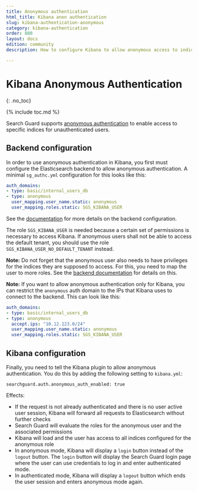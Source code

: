 ```yaml
---
title: Anonymous authentication
html_title: Kibana anon authentication
slug: kibana-authentication-anonymous
category: kibana-authentication
order: 800
layout: docs
edition: community
description: How to configure Kibana to allow anonymous access to indices, dashboards, and visualization

---
```

<!---
Copyright 2020 floragunn GmbH
-->

# Kibana Anonymous Authentication
{: .no_toc}

{% include toc.md %}

Search Guard supports [anonymous authentication](../_docs_auth_auth/auth_auth_anon.md) to enable access to specific indices for unauthenticated users. 

## Backend configuration

In order to use anonymous authentication in Kibana, you first must configure the Elasticsearch backend to allow anonymous authentication. A minimal `sg_authc.yml` configuration for this looks like this:

```yaml
auth_domains:
- type: basic/internal_users_db
- type: anonymous
  user_mapping.user_name.static: anonymous
  user_mapping.roles.static: SGS_KIBANA_USER
```

See the [documentation](../_docs_auth_auth/auth_auth_anon.md) for more details on the backend configuration.

The role `SGS_KIBANA_USER` is needed because a certain set of permissions is necessary to access Kibana. If anonymous users shall not be able to access the default tenant, you should use the role `SGS_KIBANA_USER_NO_DEFAULT_TENANT` instead.

**Note:** Do not forget that the anonymous user also needs to have privileges for the indices they are supposed to access. For this, you need to map the user to more roles. See the [backend documentation](../_docs_auth_auth/auth_auth_anon.md) for details on this.

**Note:** If you want to allow anonymous authentication only for Kibana, you can restrict the `anonymous` auth domain to the IPs that Kibana uses to connect to the backend. This can look like this:

```yaml
auth_domains:
- type: basic/internal_users_db
- type: anonymous
  accept.ips: "10.12.123.0/24"
  user_mapping.user_name.static: anonymous
  user_mapping.roles.static: SGS_KIBANA_USER
```


## Kibana configuration

Finally, you need to tell the Kibana plugin to allow anonymous authentication. You do this by adding the following setting to `kibana.yml`: 

```
searchguard.auth.anonymous_auth_enabled: true
```

Effects:

* If the request is not already authenticated and there is no user active user session, Kibana will forward all requests to Elasticsearch without further checks
* Search Guard will evaluate the roles for the anonymous user and the associated permissions
* Kibana will load and the user has access to all indices configured for the anonymous role
* In anonymous mode, Kibana will display a `login` button instead of the `logout` button. The `login` button will display the Search Guard login page where the user can use credentials to log in and enter authenticated mode.
* In authenticated mode, Kibana will display a `logout` button which ends the user session and enters anonymous mode again.

